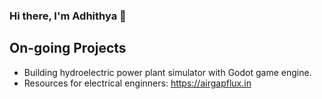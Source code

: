 ### Hi there, I'm Adhithya 👋 

## On-going Projects 
- Building hydroelectric power plant simulator with Godot game engine.
- Resources for electrical enginners: https://airgapflux.in
